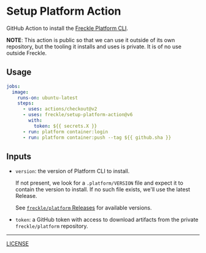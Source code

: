 # Setup Platform Action

GitHub Action to install the [Freckle Platform CLI][platform].

[platform]: https://github.com/freckle/platform

**NOTE**: This action is public so that we can use it outside of its own
repository, but the tooling it installs and uses is private. It is of no use
outside Freckle.

## Usage

```yaml
jobs:
  image:
    runs-on: ubuntu-latest
    steps:
      - uses: actions/checkout@v2
      - uses: freckle/setup-platform-action@v6
        with:
          token: ${{ secrets.X }}
      - run: platform container:login
      - run: platform container:push --tag ${{ github.sha }}
```

## Inputs

- `version`: the version of Platform CLI to install.

  If not present, we look for a `.platform/VERSION` file and expect it to
  contain the version to install. If no such file exists, we'll use the latest
  Release.

  See [`freckle/platform` Releases][releases] for available versions.

  [releases]: https://github.com/freckle/platform/releases

- `token`: a GitHub token with access to download artifacts from the private
  `freckle/platform` repository.

---

[LICENSE](./LICENSE)
